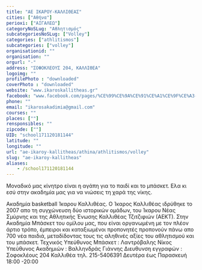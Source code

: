 ```yaml
---
title: "ΑΕ ΙΚΑΡΟΥ-ΚΑΛΛΙΘΕΑΣ"
cities: ["Αθήνα"]
perioxi: ["ΑΙΓΑΛΕΩ"]
categoryNoSLug: "Αθλητισμός"
subcategoriesNoSLug: ["Volley"]
categories: ["athlitismos"]
subcategories: ["volley"]
organisationid: ""
organisation: ""
orgurl: "-"
address: "ΣΟΦΟΚΛΕΟΥΣ 204, ΚΑΛΛΙΘΕΑ"
logoimg: ""
profilePhoto : "downloaded"
coverPhoto : "downloaded"
website: "www.ikaroskallitheas.gr"
facebook: "www.facebook.com/pages/%CE%99%CE%9A%CE%91%CE%A1%CE%9F%CE%A3-%CE%9A%CE%91%CE%9B%CE%9B%CE%99%CE%98%CE%95%CE%91%CE%A3-%CE%91%CE%BA%CE%B1%CE%B4%CE%B7%CE%BC%CE%AF%CE%B1-BASKETBALL/165738893444416"
phone: ""
email: "ikarosakadimia@gmail.com"
courses: ""
places: [""]
rensponsibles: ""
zipcode: [""]
UID: "school171120181144"
latitude: ""
longitude: ""
url: "ae-ikaroy-kallitheas/athina/athlitismos/volley"
slug: "ae-ikaroy-kallitheas"
aliases:
    - /school171120181144
---
```



Μοναδικό μας κίνητρο είναι η αγάπη για το παιδί και το μπάσκετ. Ελα κι εσύ στην ακαδημία μας για να νιώσεις τη χαρά της νίκης.

Ακαδημία basketball Ίκαρου Καλλιθέας. Ο Ίκαρος Καλλιθέας ιδρύθηκε το 2007 απο τη συγχώνευση δύο ιστορικών ομάδων, του Ίκαρου Νέας Σμύρνης και της Αθλητικής Ένωσης Καλλιθέας Τζιτζιφιών (ΑΕΚΤ). Στην Ακαδημία Μπάσκετ του ομίλου μας, που είναι οργανωμένη με τον πλέον άρτιο τρόπο, έμπειροι και καταξιωμένοι προπονητές προπονούν πάνω απο 700 νέα παιδιά, μεταδίδοντας τους τις αληθινές αξίες του αθλητισμού και του μπάσκετ. Τεχνικός Υπεύθυνος Μπάσκετ : Λαντρόβαλης Νίκος Υπεύθυνος Ακαδημιών : Βαλληνδράς Γιάννης Διευθυνση εγγραφών : Σοφοκλέους 204 Καλλιθέα τηλ. 215-5406391 Δευτέρα έως Παρασκευή 18:00 -20:00